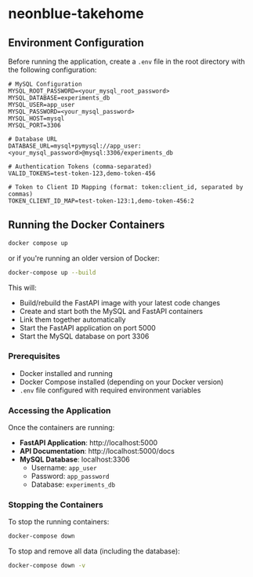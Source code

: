 # neonblue-takehome

## Environment Configuration

Before running the application, create a `.env` file in the root directory with the following configuration:

```env
# MySQL Configuration
MYSQL_ROOT_PASSWORD=<your_mysql_root_password>
MYSQL_DATABASE=experiments_db
MYSQL_USER=app_user
MYSQL_PASSWORD=<your_mysql_password>
MYSQL_HOST=mysql
MYSQL_PORT=3306

# Database URL
DATABASE_URL=mysql+pymysql://app_user:<your_mysql_password>@mysql:3306/experiments_db

# Authentication Tokens (comma-separated)
VALID_TOKENS=test-token-123,demo-token-456

# Token to Client ID Mapping (format: token:client_id, separated by commas)
TOKEN_CLIENT_ID_MAP=test-token-123:1,demo-token-456:2
```

## Running the Docker Containers

```bash
docker compose up
```
or if you're running an older version of Docker:
```bash
docker-compose up --build
```
This will:
- Build/rebuild the FastAPI image with your latest code changes
- Create and start both the MySQL and FastAPI containers
- Link them together automatically
- Start the FastAPI application on port 5000
- Start the MySQL database on port 3306

### Prerequisites

- Docker installed and running
- Docker Compose installed (depending on your Docker version)
- `.env` file configured with required environment variables

### Accessing the Application

Once the containers are running:

- **FastAPI Application**: http://localhost:5000
- **API Documentation**: http://localhost:5000/docs
- **MySQL Database**: localhost:3306
  - Username: `app_user`
  - Password: `app_password`
  - Database: `experiments_db`

### Stopping the Containers

To stop the running containers:

```bash
docker-compose down
```

To stop and remove all data (including the database):

```bash
docker-compose down -v
```